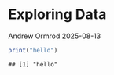 Exploring Data
================
Andrew Ormrod
2025-08-13

``` r
print("hello")
```

    ## [1] "hello"
